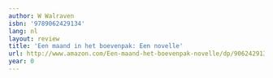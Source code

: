 ```yaml
---
author: W Walraven
isbn: '9789062429134'
lang: nl
layout: review
title: 'Een maand in het boevenpak: Een novelle'
url: http://www.amazon.com/Een-maand-het-boevenpak-novelle/dp/9062429130?SubscriptionId=0VMG0VFGBMRWVRA58R02&tag=ldvd-20&linkCode=xm2&camp=2025&creative=165953&creativeASIN=9062429130
year: 0
---
```


